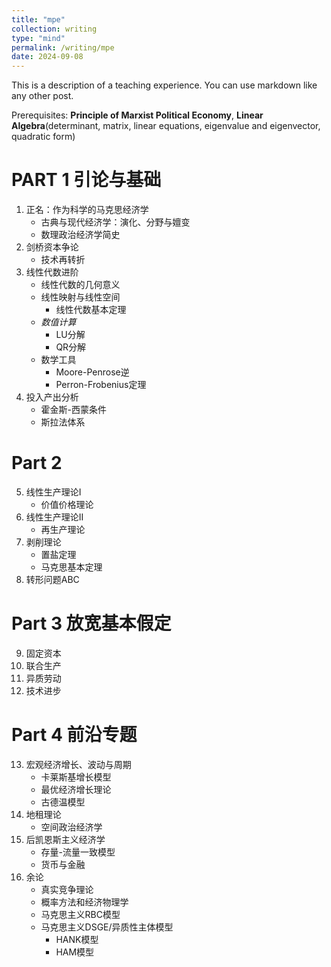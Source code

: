 ```yaml
---
title: "mpe"
collection: writing
type: "mind"
permalink: /writing/mpe
date: 2024-09-08
---
```


This is a description of a teaching experience. You can use markdown like any other post.

Prerequisites: **Principle of Marxist Political Economy**, **Linear Algebra**(determinant, matrix, linear equations, eigenvalue and eigenvector, quadratic form)
# PART 1 引论与基础
1. 正名：作为科学的马克思经济学
	- 古典与现代经济学：演化、分野与嬗变
	- 数理政治经济学简史
2. 剑桥资本争论
	- 技术再转折
3. 线性代数进阶
	- 线性代数的几何意义
	- 线性映射与线性空间
		- 线性代数基本定理
	- _数值计算_
		- LU分解
		- QR分解
	- 数学工具
		- Moore-Penrose逆
		- Perron-Frobenius定理
4. 投入产出分析
	- 霍金斯-西蒙条件
	- 斯拉法体系
# Part 2 
5. 线性生产理论I
	- 价值价格理论
6. 线性生产理论II
	- 再生产理论
7. 剥削理论
	- 置盐定理
	- 马克思基本定理
8. 转形问题ABC
# Part 3 放宽基本假定
9. 固定资本
10. 联合生产
11. 异质劳动
12. 技术进步
# Part 4 前沿专题
13. 宏观经济增长、波动与周期
	- 卡莱斯基增长模型
	- 最优经济增长理论
	- 古德温模型
14. 地租理论
	- 空间政治经济学
15. 后凯恩斯主义经济学
	- 存量-流量一致模型
	- 货币与金融
16. 余论
	- 真实竞争理论
	- 概率方法和经济物理学
	- 马克思主义RBC模型
	- 马克思主义DSGE/异质性主体模型
		- HANK模型
		- HAM模型
